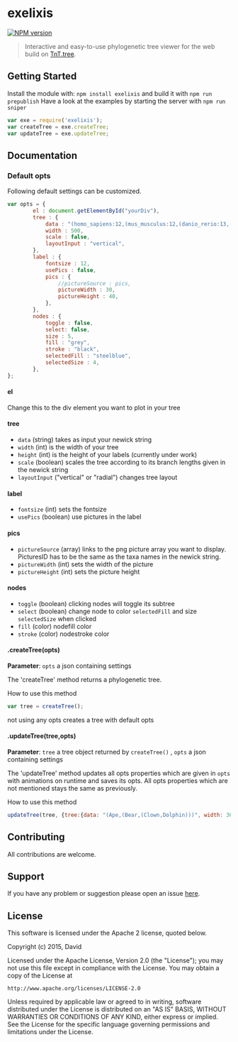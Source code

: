 # exelixis

[![NPM version](http://img.shields.io/npm/v/exelixis.svg)](https://www.npmjs.org/package/exelixis)  

> Interactive and easy-to-use phylogenetic tree viewer for the web build on [TnT.tree](https://github.com/emepyc/tnt.tree). 

## Getting Started
Install the module with: `npm install exelixis` and build it with `npm run prepublish`
Have a look at the examples by starting the server with `npm run sniper`

```javascript
var exe = require('exelixis');
var createTree = exe.createTree;
var updateTree = exe.updateTree;
```

## Documentation


### Default opts 
Following default settings can be customized. 

```javascript
var opts = {
		el : document.getElementById("yourDiv"),
		tree : {
			data : "(homo_sapiens:12,(mus_musculus:12,(danio_rerio:13,(pan_troglodytes:9,(taeniopygia_guttata:10,callithrix_jacchus:11):12):12):10);",	
			width : 500,
			scale : false,
			layoutInput : "vertical",
		},
		label : {
			fontsize : 12,
			usePics : false, 
			pics : {
				//pictureSource : pics,
				pictureWidth : 30,
				pictureHeight : 40,
			},
		},
		nodes : {
			toggle : false, 
			select: false, 
			size : 5,
			fill : "grey",
			stroke : "black",
			selectedFill : "steelblue",
			selectedSize : 4,
		},
};
```

#### el 
Change this to the div element you want to plot in your tree

#### tree
* `data` (string) takes as input your newick string
* `width` (int) is the width of your tree
* `height` (int) is the height of your labels (currently under work)
* `scale` (boolean) scales the tree according to its branch lengths given in the newick string
* `layoutInput` ("vertical" or "radial") changes tree layout

#### label
* `fontsize` (int) sets the fontsize
* `usePics` (boolean) use pictures in the label

#### pics
* `pictureSource` (array) links to the png picture array you want to display. PicturesID has to be the same as the taxa names in the newick string.
* `pictureWidth` (int) sets the width of the picture
* `pictureHeight` (int) sets the picture height

#### nodes
* `toggle` (boolean) clicking nodes will toggle its subtree
* `select` (boolean) change node to color `selectedFill` and size `selectedSize` when clicked
* `fill` (color) nodefill color
* `stroke` (color) nodestroke color



#### .createTree(opts)

**Parameter**: `opts` a json containing settings

The 'createTree' method returns a phylogenetic tree.

How to use this method

```javascript
var tree = createTree();
```

not using any opts creates a tree with default opts

#### .updateTree(tree,opts)

**Parameter**: `tree` a tree object returned by `createTree()` , `opts` a json containing settings

The 'updateTree' method updates all opts properties which are given in `opts` with animations on runtime and saves its opts.
All opts properties which are not mentioned stays the same as previously.

How to use this method

```javascript
updateTree(tree, {tree:{data: "(Ape,(Bear,(Clown,Dolphin)))", width: 300, heigth: 20}});
```

## Contributing

All contributions are welcome.

## Support

If you have any problem or suggestion please open an issue [here](https://github.com/daviddao/exelixisjs/issues).

## License 
This software is licensed under the Apache 2 license, quoted below.

Copyright (c) 2015, David

Licensed under the Apache License, Version 2.0 (the "License"); you may not
use this file except in compliance with the License. You may obtain a copy of
the License at

    http://www.apache.org/licenses/LICENSE-2.0

Unless required by applicable law or agreed to in writing, software
distributed under the License is distributed on an "AS IS" BASIS, WITHOUT
WARRANTIES OR CONDITIONS OF ANY KIND, either express or implied. See the
License for the specific language governing permissions and limitations under
the License.
